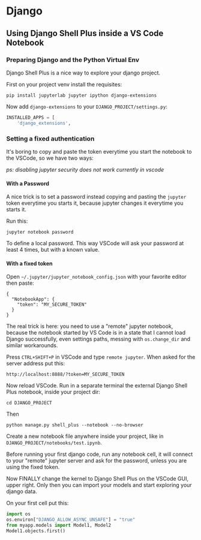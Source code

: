 # Django

## Using Django Shell Plus inside a VS Code Notebook

### Preparing Django and the Python Virtual Env

Django Shell Plus is a nice way to explore your django project.

First on your project venv install the requisites:

```shell
pip install jupyterlab jupyter ipython django-extensions
```

Now add `django-extensions` to your `DJANGO_PROJECT/settings.py`:

```python
INSTALLED_APPS = [
    'django_extensions',
```

### Setting a fixed authentication 

It's boring to copy and paste the token everytime you start the notebook to the VSCode, so we have two ways:

_ps: disabling jupyter security does not work currently in vscode_

#### With a Password 
A nice trick is to set a password instead copying and pasting the `jupyter` token everytime you starts it, because jupyter changes it everytime you starts it.

Run this:

```shell
jupyter notebook password
```

To define a local password. This way VSCode will ask your password at least 4 times, but with a known value.

#### With a fixed token

Open `~/.jupyter/jupyter_notebook_config.json` with your favorite editor then paste:

```
{
  "NotebookApp": {
    "token": "MY_SECURE_TOKEN"
  }
}
```

The real trick is here: you need to use a "remote" jupyter notebook, because the notebook started by VS Code is in a state that I cannot load Django successfully, even settings paths, messing with `os.change_dir` and similar workarounds.

Press `CTRL+SHIFT+P` in VSCode and type `remote jupyter`. When asked for the server address put this:

```
http://localhost:8888/?token=MY_SECURE_TOKEN
```

Now reload VSCode. Run in a separate terminal the external Django Shell Plus notebook, inside your project dir:

```shell
cd DJANGO_PROJECT
```
Then
```
python manage.py shell_plus --notebook --no-browser
```

Create a new notebook file anywhere inside your project, like in `DJANGO_PROJECT/notebooks/test.ipynb`.

Before running your first django code, run any notebook cell, it will connect to your "remote" jupyter server and ask for the password, unless you are using the fixed token.

Now FINALLY change the kernel to Django Shell Plus on the VSCode GUI, upper right. 
Only then you can import your models and start exploring your django data.

On your first cell put this:

```python
import os
os.environ["DJANGO_ALLOW_ASYNC_UNSAFE"] = "true"
from myapp.models import Model1, Model2
Model1.objects.first()
```